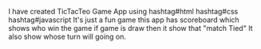 I have created TicTacTeo Game App using hashtag#html hashtag#css hashtag#javascript 
It's just a fun game this app has scoreboard which shows who win the game if game is draw then it show that "match Tied" It also show whose turn will going on.
